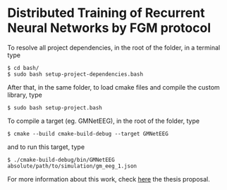 # Distributed Training of Recurrent Neural Networks by FGM protocol

To resolve all project dependencies, in the root of the folder, in a terminal type
```
$ cd bash/
$ sudo bash setup-project-dependencies.bash
```
After that, in the same folder, to load cmake files and compile the custom library, type
```
$ sudo bash setup-project.bash
```
To compile a target (eg. GMNetEEG), in the root of the folder, type
```
$ cmake --build cmake-build-debug --target GMNetEEG
```
and to run this target, type
```
$ ./cmake-build-debug/bin/GMNetEEG absolute/path/to/simulation/gm_eeg_1.json
```


For more information about this work, check [here](tex/proposal/proposal.pdf) the thesis proposal.
